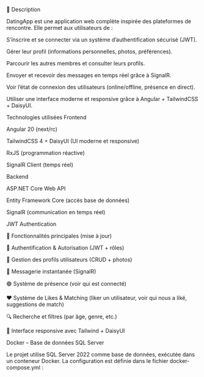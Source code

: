 📝 Description

DatingApp est une application web complète inspirée des plateformes de rencontre.
Elle permet aux utilisateurs de :

S’inscrire et se connecter via un système d’authentification sécurisé (JWT).

Gérer leur profil (informations personnelles, photos, préférences).

Parcourir les autres membres et consulter leurs profils.

Envoyer et recevoir des messages en temps réel grâce à SignalR.

Voir l’état de connexion des utilisateurs (online/offline, présence en direct).

Utiliser une interface moderne et responsive grâce à Angular + TailwindCSS + DaisyUI.


Technologies utilisées
Frontend

Angular 20 (next/rc)

TailwindCSS 4 + DaisyUI (UI moderne et responsive)

RxJS (programmation réactive)

SignalR Client (temps réel)

Backend 

ASP.NET Core Web API

Entity Framework Core (accès base de données)

SignalR (communication en temps réel)

JWT Authentication



🚀 Fonctionnalités principales (mise à jour)

🔐 Authentification & Autorisation (JWT + rôles)

👤 Gestion des profils utilisateurs (CRUD + photos)

💬 Messagerie instantanée (SignalR)

🟢 Système de présence (voir qui est connecté)

❤️ Système de Likes & Matching (liker un utilisateur, voir qui nous a liké, suggestions de match)

🔍 Recherche et filtres (par âge, genre, etc.)

📱 Interface responsive avec Tailwind + DaisyUI


Docker – Base de données SQL Server

Le projet utilise SQL Server 2022 comme base de données, exécutée dans un conteneur Docker.
La configuration est définie dans le fichier docker-compose.yml :